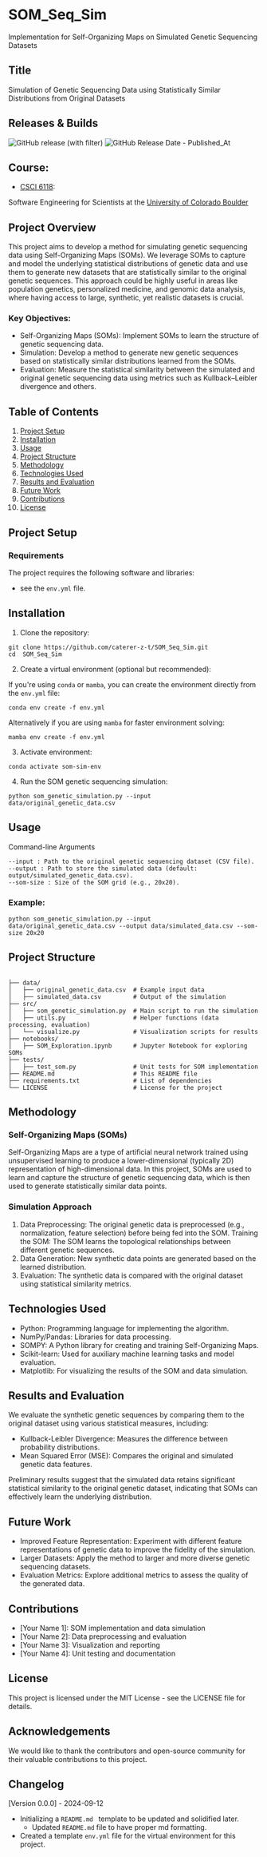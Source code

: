 # SOM_Seq_Sim

Implementation for Self-Organizing Maps on Simulated Genetic Sequencing Datasets

## Title
Simulation of Genetic Sequencing Data using Statistically Similar Distributions from Original Datasets

## Releases & Builds

![GitHub release (with filter)](https://img.shields.io/github/v/release/caterer-z-t/SOM_Seq_Sim)
![GitHub Release Date - Published_At](https://img.shields.io/github/release-date/caterer-z-t/SOM_Seq_Sim)

## Course:
- [CSCI 6118](https://github.com/swe4s): 

Software Engineering for Scientists at the [University of Colorado Boulder](https://www.colorado.edu/)

## Project Overview
This project aims to develop a method for simulating genetic sequencing data using Self-Organizing Maps (SOMs). We leverage SOMs to capture and model the underlying statistical distributions of genetic data and use them to generate new datasets that are statistically similar to the original genetic sequences. This approach could be highly useful in areas like population genetics, personalized medicine, and genomic data analysis, where having access to large, synthetic, yet realistic datasets is crucial.

### Key Objectives:
- Self-Organizing Maps (SOMs): Implement SOMs to learn the structure of genetic sequencing data.
- Simulation: Develop a method to generate new genetic sequences based on statistically similar distributions learned from the SOMs.
- Evaluation: Measure the statistical similarity between the simulated and original genetic sequencing data using metrics such as Kullback–Leibler divergence and others.

## Table of Contents
1. [Project Setup](#project-setup)
2. [Installation](#installation)
3. [Usage](#usage)
4. [Project Structure](#project-structure)
5. [Methodology](#methodology)
6. [Technologies Used](#technologies-used)
7. [Results and Evaluation](#results-and-evaluation)
8. [Future Work](#future-work)
9. [Contributions](#contributions)
10. [License](#license)

## Project Setup
### Requirements
The project requires the following software and libraries: 
- see the `env.yml` file.

## Installation
1. Clone the repository:

```{bash}
git clone https://github.com/caterer-z-t/SOM_Seq_Sim.git
cd  SOM_Seq_Sim
```

2. Create a virtual environment (optional but recommended):

If you're using `conda` or `mamba`, you can create the environment directly from the `env.yml` file:
```{bash}
conda env create -f env.yml
```
Alternatively if you are using `mamba` for faster environment solving:
```{bash}
mamba env create -f env.yml
```

3. Activate environment:
```{bash}
conda activate som-sim-env
```

4. Run the SOM genetic sequencing simulation:
```{bash}
python som_genetic_simulation.py --input data/original_genetic_data.csv
```

## Usage
Command-line Arguments

    --input : Path to the original genetic sequencing dataset (CSV file).
    --output : Path to store the simulated data (default: output/simulated_genetic_data.csv).
    --som-size : Size of the SOM grid (e.g., 20x20).

### Example:
```{bash}
python som_genetic_simulation.py --input data/original_genetic_data.csv --output data/simulated_data.csv --som-size 20x20
```

## Project Structure
```{bash}

├── data/
│   ├── original_genetic_data.csv  # Example input data
│   ├── simulated_data.csv         # Output of the simulation
├── src/
│   ├── som_genetic_simulation.py  # Main script to run the simulation
│   ├── utils.py                   # Helper functions (data processing, evaluation)
│   └── visualize.py               # Visualization scripts for results
├── notebooks/
│   ├── SOM_Exploration.ipynb      # Jupyter Notebook for exploring SOMs
├── tests/
│   ├── test_som.py                # Unit tests for SOM implementation
├── README.md                      # This README file
├── requirements.txt               # List of dependencies
└── LICENSE                        # License for the project
```

## Methodology
### Self-Organizing Maps (SOMs)
Self-Organizing Maps are a type of artificial neural network trained using unsupervised learning to produce a lower-dimensional (typically 2D) representation of high-dimensional data. In this project, SOMs are used to learn and capture the structure of genetic sequencing data, which is then used to generate statistically similar data points.

### Simulation Approach
1. Data Preprocessing: The original genetic data is preprocessed (e.g., normalization, feature selection) before being fed into the SOM.
Training the SOM: The SOM learns the topological relationships between different genetic sequences.
2. Data Generation: New synthetic data points are generated based on the learned distribution.
3. Evaluation: The synthetic data is compared with the original dataset using statistical similarity metrics.

## Technologies Used
- Python: Programming language for implementing the algorithm.
- NumPy/Pandas: Libraries for data processing.
- SOMPY: A Python library for creating and training Self-Organizing Maps.
- Scikit-learn: Used for auxiliary machine learning tasks and model evaluation.
- Matplotlib: For visualizing the results of the SOM and data simulation.

## Results and Evaluation
We evaluate the synthetic genetic sequences by comparing them to the original dataset using various statistical measures, including:

- Kullback-Leibler Divergence: Measures the difference between probability distributions.
- Mean Squared Error (MSE): Compares the original and simulated genetic data features.

Preliminary results suggest that the simulated data retains significant statistical similarity to the original genetic dataset, indicating that SOMs can effectively learn the underlying distribution.

## Future Work
- Improved Feature Representation: Experiment with different feature representations of genetic data to improve the fidelity of the simulation.
- Larger Datasets: Apply the method to larger and more diverse genetic sequencing datasets.
- Evaluation Metrics: Explore additional metrics to assess the quality of the generated data.

## Contributions
- [Your Name 1]: SOM implementation and data simulation
- [Your Name 2]: Data preprocessing and evaluation
- [Your Name 3]: Visualization and reporting
- [Your Name 4]: Unit testing and documentation

## License
This project is licensed under the MIT License - see the LICENSE file for details.

## Acknowledgements

We would like to thank the contributors and open-source community for their valuable contributions to this project.

<!-- 

This image will not work as long as the repo is private, commenting out for now

<a href="https://github.com/caterer-z-t/SOM_Sim_Seq/graphs/contributors">
  <img src="https://contrib.rocks/image?repo=caterer-z-t/SOM_Sim_Seq" />
</a>
-->

## Changelog
[Version 0.0.0] - 2024-09-12
- Initializing a `README.md ` template to be updated and solidified later.
  - Updated `README.md` file to have proper md formatting. 
- Created a template `env.yml` file for the virtual environment for this project.